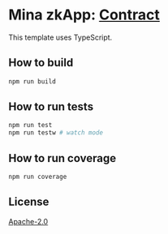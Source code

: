 # Mina zkApp: [Contract](https://berkeley.minaexplorer.com/transaction/CkpYYdcpWmgPi5TMeivQPdVSY68WGVjoa9iyEZq7JhJmv9J6ipsNq)

This template uses TypeScript.

## How to build

```sh
npm run build
```

## How to run tests

```sh
npm run test
npm run testw # watch mode
```

## How to run coverage

```sh
npm run coverage
```

## License

[Apache-2.0](LICENSE)
